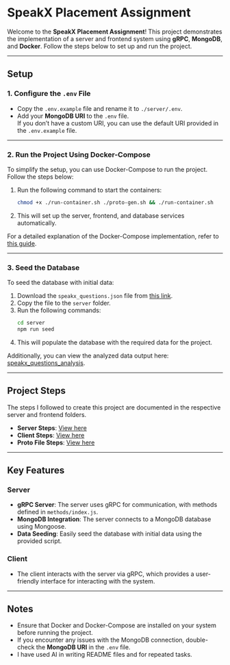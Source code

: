 # SpeakX Placement Assignment

Welcome to the **SpeakX Placement Assignment**! This project demonstrates the implementation of a server and frontend system using **gRPC**, **MongoDB**, and **Docker**. Follow the steps below to set up and run the project.

---

## Setup

### 1. Configure the `.env` File

- Copy the `.env.example` file and rename it to `./server/.env`.
- Add your **MongoDB URI** to the `.env` file.  
  If you don’t have a custom URI, you can use the default URI provided in the `.env.example` file.

---

### 2. Run the Project Using Docker-Compose

To simplify the setup, you can use Docker-Compose to run the project. Follow the steps below:

1. Run the following command to start the containers:
   ```bash
   chmod +x ./run-container.sh ./proto-gen.sh && ./run-container.sh
   ```
2. This will set up the server, frontend, and database services automatically.

For a detailed explanation of the Docker-Compose implementation, refer to [this guide](https://github.com/mokbhai/SiddhProject/blob/main/NodeJs/gRPC/client-to-server/README_Improved_By_ChatGPT.md).

---

### 3. Seed the Database

To seed the database with initial data:

1. Download the `speakx_questions.json` file from [this link](https://drive.google.com/file/d/1CZ0GX4opA4grkLunRuWwH7bwlmfcSeUQ/view).
2. Copy the file to the `server` folder.
3. Run the following commands:
   ```bash
   cd server
   npm run seed
   ```
4. This will populate the database with the required data for the project.

Additionally, you can view the analyzed data output here: [speakx_questions_analysis](https://github.com/mokbhai/speakx-search-questions/blob/main/server/seed/speakx_questions_analysis.json).

---

## Project Steps

The steps I followed to create this project are documented in the respective server and frontend folders.

- **Server Steps**: [View here](./server/README.md)
- **Client Steps**: [View here](./client/README.md)
- **Proto File Steps**: [View here](./proto/README.md)

---

## Key Features

### Server

- **gRPC Server**: The server uses gRPC for communication, with methods defined in `methods/index.js`.
- **MongoDB Integration**: The server connects to a MongoDB database using Mongoose.
- **Data Seeding**: Easily seed the database with initial data using the provided script.

### Client

- The client interacts with the server via gRPC, which provides a user-friendly interface for interacting with the system.

---

## Notes

- Ensure that Docker and Docker-Compose are installed on your system before running the project.
- If you encounter any issues with the MongoDB connection, double-check the **MongoDB URI** in the `.env` file.
- I have used AI in writing README files and for repeated tasks.
